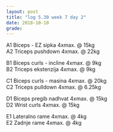 ```yaml
---
layout: post
title: "log 5.30 week 7 day 2"
date: 2018-10-10
grade:
---
```


A1 Biceps - EZ sipka 4xmax. @ 15kg  
A2 Triceps pushdown 4xmax. @ 22kg     

B1 Biceps curls - incline 4xmax. @ 9kg     
B2 Triceps ekstenzija 4xmax. @ 9kg         

C1 Biceps curls - masina 4xmax. @ 20kg  
C2 Triceps pulldown 4xmax. @ 6.25kg  

D1 Biceps pregib nadhvat 4xmax. @ 15kg  
D2 Wrist curls 4xmax. @ 15kg  

E1 Lateralno rame 4xmax. @ 4kg  
E2 Zadnje rame 4xmax. @ 4kg  
